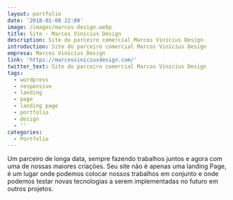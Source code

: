 ```yaml
---
layout: portfolio
date: '2018-01-08 22:00'
image: /images/marcos-design.webp
title: Site - Marcos Vinícius Design
description: Site do parceiro comercial Marcos Vinicius Design
introduction: Site do parceiro comercial Marcos Vinicius Design
empresa: Marcos Vinícius Design
link: 'https://marcosviniciusdesign.com/'
twitter_text: Site do parceiro comercial Marcos Vinicius Design
tags:
  - wordpress
  - responsive
  - landing
  - page
  - landing page
  - portfolio
  - design
  - ''
categories:
  - Portfolio
---
```


Um parceiro de longa data, sempre fazendo trabalhos juntos e agora com uma de nossas maiores criações. Seu site não é apenas uma landing Page, é um lugar onde podemos colocar nossos trabalhos em conjunto e onde podemos testar novas tecnologias a serem implementadas no futuro em outros projetos.
